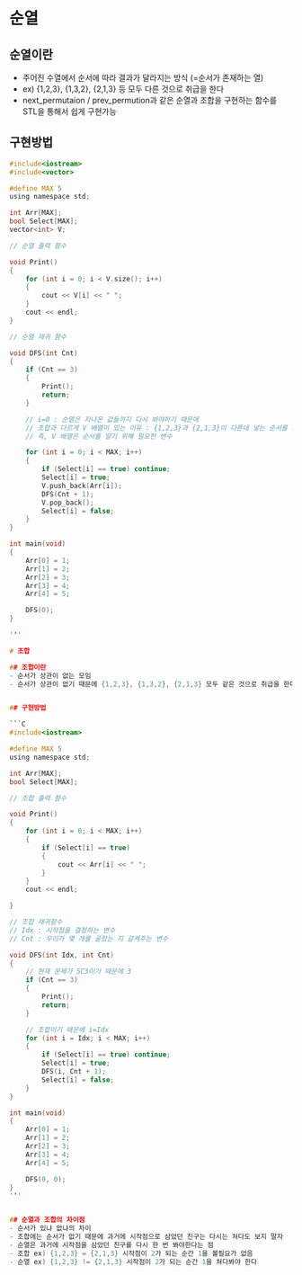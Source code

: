 # 순열

## 순열이란
- 주어진 수열에서 순서에 따라 결과가 달라지는 방식 (=순서가 존재하는 열)
- ex) {1,2,3}, {1,3,2}, {2,1,3} 등 모두 다른 것으로 취급을 한다
- next_permutaion / prev_permution과 같은 순열과 조합을 구현하는 함수를 STL을 통해서 쉽게 구현가능

## 구현방법

```C
#include<iostream>
#include<vector>

#define MAX 5
using namespace std;

int Arr[MAX];
bool Select[MAX];
vector<int> V;

// 순열 출력 함수

void Print()
{
	for (int i = 0; i < V.size(); i++)
	{
		cout << V[i] << " ";
	}
	cout << endl;
}

// 순열 재귀 함수

void DFS(int Cnt)
{
	if (Cnt == 3)
	{
		Print();
		return;
	}

	// i=0 : 순열은 지나온 값들까지 다시 봐야하기 때문에
	// 조합과 다르게 V 배열이 있는 이유 : {1,2,3}과 {2,1,3}이 다른데 넣는 순서를 체크하는 배열이 없다면 조합처럼 되기 때문에
	// 즉, V 배열은 순서를 알기 위해 필요한 변수

	for (int i = 0; i < MAX; i++)
	{
		if (Select[i] == true) continue;
		Select[i] = true;
		V.push_back(Arr[i]);
		DFS(Cnt + 1);
		V.pop_back();
		Select[i] = false;
	}
}

int main(void)
{
	Arr[0] = 1;
	Arr[1] = 2;
	Arr[2] = 3;
	Arr[3] = 4;
	Arr[4] = 5;

	DFS(0);
}

'''

# 조합

## 조합이란
- 순서가 상관이 없는 모임
- 순서가 상관이 없기 때문에 {1,2,3}, {1,3,2}, {2,1,3} 모두 같은 것으로 취급을 한다


## 구현방법

```C
#include<iostream>

#define MAX 5
using namespace std;

int Arr[MAX];
bool Select[MAX];

// 조합 출력 함수

void Print()
{
	for (int i = 0; i < MAX; i++)
	{
		if (Select[i] == true)
		{
			cout << Arr[i] << " ";
		}
	}
	cout << endl;

}

// 조합 재귀함수
// Idx : 시작점을 결정하는 변수
// Cnt : 우리가 몇 개를 골랐는 지 갈켜주는 변수

void DFS(int Idx, int Cnt)
{
	// 현재 문제가 5C3이기 때문에 3
	if (Cnt == 3)
	{
		Print();
		return;
	}

	// 조합이기 때문에 i=Idx
	for (int i = Idx; i < MAX; i++)
	{
		if (Select[i] == true) continue;
		Select[i] = true;
		DFS(i, Cnt + 1);
		Select[i] = false;
	}
}

int main(void)
{
	Arr[0] = 1;
	Arr[1] = 2;
	Arr[2] = 3;
	Arr[3] = 4;
	Arr[4] = 5;

	DFS(0, 0);
}
'''


## 순열과 조합의 차이점
- 순서가 있냐 없냐의 차이
- 조합에는 순서가 없기 때문에 과거에 시작점으로 삼았던 친구는 다시는 쳐다도 보지 말자
- 순열은 과거에 시작점을 삼았던 친구를 다시 한 번 봐야한다는 점
- 조합 ex) {1,2,3} = {2,1,3} 시작점이 2가 되는 순간 1을 볼필요가 없음
- 순열 ex) {1,2,3} != {2,1,3} 시작점이 2가 되는 순간 1을 쳐다봐야 한다
